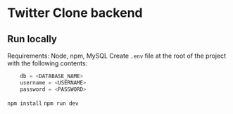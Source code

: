 # Twitter Clone backend

## Run locally
Requirements: Node, npm, MySQL
Create `.env` file at the root of the project with the following contents:
```javascript
    db = <DATABASE_NAME>
    username = <USERNAME>
    password = <PASSWORD>
```
`npm install`
`npm run dev`